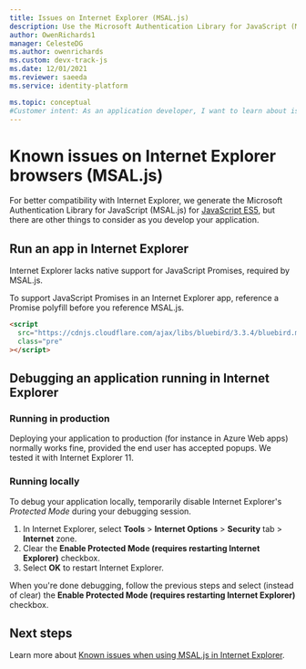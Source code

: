 ```yaml
---
title: Issues on Internet Explorer (MSAL.js)
description: Use the Microsoft Authentication Library for JavaScript (MSAL.js) with Internet Explorer browser.
author: OwenRichards1
manager: CelesteDG
ms.author: owenrichards
ms.custom: devx-track-js
ms.date: 12/01/2021
ms.reviewer: saeeda
ms.service: identity-platform

ms.topic: conceptual
#Customer intent: As an application developer, I want to learn about issues with MSAL.js library so I can decide if this platform meets my application development needs and requirements.
---
```


# Known issues on Internet Explorer browsers (MSAL.js)

For better compatibility with Internet Explorer, we generate the Microsoft Authentication Library for JavaScript (MSAL.js) for [JavaScript ES5](https://262.ecma-international.org/5.1/), but there are other things to consider as you develop your application.

## Run an app in Internet Explorer

Internet Explorer lacks native support for JavaScript Promises, required by MSAL.js.

To support JavaScript Promises in an Internet Explorer app, reference a Promise polyfill before you reference MSAL.js.

```html
<script
  src="https://cdnjs.cloudflare.com/ajax/libs/bluebird/3.3.4/bluebird.min.js"
  class="pre"
></script>
```

## Debugging an application running in Internet Explorer

### Running in production

Deploying your application to production (for instance in Azure Web apps) normally works fine, provided the end user has accepted popups. We tested it with Internet Explorer 11.

### Running locally

To debug your application locally, temporarily disable Internet Explorer's _Protected Mode_ during your debugging session.

  1. In Internet Explorer, select **Tools** > **Internet Options** > **Security** tab > **Internet** zone.
  1. Clear the **Enable Protected Mode (requires restarting Internet Explorer)** checkbox.
  1. Select **OK** to restart Internet Explorer.

When you're done debugging, follow the previous steps and select (instead of clear) the **Enable Protected Mode (requires restarting Internet Explorer)** checkbox.

## Next steps

Learn more about [Known issues when using MSAL.js in Internet Explorer](msal-js-known-issues-ie-edge-browsers.md).
